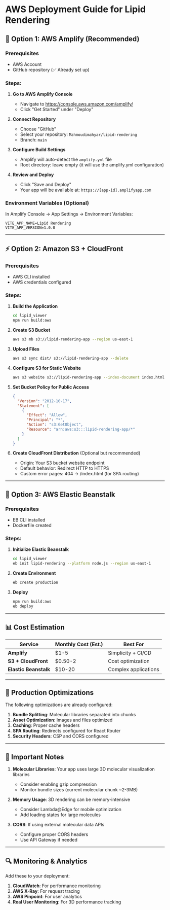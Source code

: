 # AWS Deployment Guide for Lipid Rendering

## 🚀 Option 1: AWS Amplify (Recommended)

### Prerequisites
- AWS Account
- GitHub repository (✅ Already set up)

### Steps:

1. **Go to AWS Amplify Console**
   - Navigate to https://console.aws.amazon.com/amplify/
   - Click "Get Started" under "Deploy"

2. **Connect Repository**
   - Choose "GitHub"
   - Select your repository: `Mahmoudimahyar/lipid-rendering`
   - Branch: `main`

3. **Configure Build Settings**
   - Amplify will auto-detect the `amplify.yml` file
   - Root directory: leave empty (it will use the amplify.yml configuration)

4. **Review and Deploy**
   - Click "Save and Deploy"
   - Your app will be available at: `https://[app-id].amplifyapp.com`

### Environment Variables (Optional)
In Amplify Console → App Settings → Environment Variables:
```
VITE_APP_NAME=Lipid Rendering
VITE_APP_VERSION=1.0.0
```

---

## ⚡ Option 2: Amazon S3 + CloudFront

### Prerequisites
- AWS CLI installed
- AWS credentials configured

### Steps:

1. **Build the Application**
   ```bash
   cd lipid_viewer
   npm run build:aws
   ```

2. **Create S3 Bucket**
   ```bash
   aws s3 mb s3://lipid-rendering-app --region us-east-1
   ```

3. **Upload Files**
   ```bash
   aws s3 sync dist/ s3://lipid-rendering-app --delete
   ```

4. **Configure S3 for Static Website**
   ```bash
   aws s3 website s3://lipid-rendering-app --index-document index.html --error-document index.html
   ```

5. **Set Bucket Policy for Public Access**
   ```json
   {
     "Version": "2012-10-17",
     "Statement": [
       {
         "Effect": "Allow",
         "Principal": "*",
         "Action": "s3:GetObject",
         "Resource": "arn:aws:s3:::lipid-rendering-app/*"
       }
     ]
   }
   ```

6. **Create CloudFront Distribution** (Optional but recommended)
   - Origin: Your S3 bucket website endpoint
   - Default behavior: Redirect HTTP to HTTPS
   - Custom error pages: 404 → /index.html (for SPA routing)

---

## 🐳 Option 3: AWS Elastic Beanstalk

### Prerequisites
- EB CLI installed
- Dockerfile created

### Steps:

1. **Initialize Elastic Beanstalk**
   ```bash
   cd lipid_viewer
   eb init lipid-rendering --platform node.js --region us-east-1
   ```

2. **Create Environment**
   ```bash
   eb create production
   ```

3. **Deploy**
   ```bash
   npm run build:aws
   eb deploy
   ```

---

## 📊 Cost Estimation

| Service | Monthly Cost (Est.) | Best For |
|---------|-------------------|----------|
| **Amplify** | $1-5 | Simplicity + CI/CD |
| **S3 + CloudFront** | $0.50-2 | Cost optimization |
| **Elastic Beanstalk** | $10-20 | Complex applications |

---

## 🔧 Production Optimizations

The following optimizations are already configured:

1. **Bundle Splitting**: Molecular libraries separated into chunks
2. **Asset Optimization**: Images and files optimized
3. **Caching**: Proper cache headers
4. **SPA Routing**: Redirects configured for React Router
5. **Security Headers**: CSP and CORS configured

---

## 🚨 Important Notes

1. **Molecular Libraries**: Your app uses large 3D molecular visualization libraries
   - Consider enabling gzip compression
   - Monitor bundle sizes (current molecular chunk ~2-3MB)

2. **Memory Usage**: 3D rendering can be memory-intensive
   - Consider Lambda@Edge for mobile optimization
   - Add loading states for large molecules

3. **CORS**: If using external molecular data APIs
   - Configure proper CORS headers
   - Use API Gateway if needed

---

## 🔍 Monitoring & Analytics

Add these to your deployment:

1. **CloudWatch**: For performance monitoring
2. **AWS X-Ray**: For request tracing
3. **AWS Pinpoint**: For user analytics
4. **Real User Monitoring**: For 3D performance tracking 